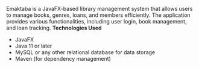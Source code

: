 Emaktaba is a JavaFX-based library management system that allows users to manage books, genres, loans, and members efficiently. The application provides various functionalities, including user login, book management, and loan tracking.
**Technologies Used**
- JavaFX
- Java 11 or later
- MySQL or any other relational database for data storage
- Maven (for dependency management)

